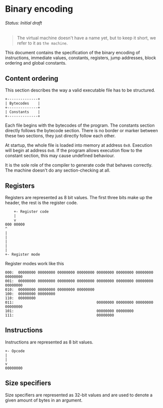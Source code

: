# Binary encoding
###### Status: Initial draft

> The virtual machine doesn't have a name yet, but to keep it short,
we refer to it as `the machine`.

This document contains the specification of the binary encoding of instructions,
immediate values, constants, registers, jump addresses, block ordering and
global constants.

## Content ordering

This section describes the way a valid executable file has to be structured.

```
+--------------+
| Bytecodes    |
+--------------+
| Constants    |
+--------------+
```

Each file begins with the bytecodes of the program. The constants section directly follows the bytecode section.
There is no border or marker between these two sections, they just directly follow each other.

At startup, the whole file is loaded into memory at address `0x0`. Execution will begin at address `0x0`.
If the program allows execution flow to the constant section, this may cause undefined behaviour.

It is the sole role of the compiler to generate code that behaves correctly. The machine doesn't do any section-checking
at all.

## Registers

Registers are represented as 8 bit values. The first three bits make up the header, the rest
is the register code.

```
    +- Register code
    |
    v
000 00000
^
|
|
|
|
|
+- Register mode
```

Register modes work like this

```
000:  00000000 00000000 00000000 00000000 00000000 00000000 00000000 00000000
001:  00000000 00000000 00000000 00000000 00000000 00000000 00000000 00000000
010:  00000000 00000000 00000000 00000000
100:  00000000 00000000
110:  00000000
011:                                      00000000 00000000 00000000 00000000
101:                                      00000000 00000000
111:                                      00000000
```

## Instructions

Instructions are represented as 8 bit values.

```
+- Opcode
|
|
v
00000000
```

## Size specifiers

Size specifiers are represented as 32-bit values and are used to denote a given amount of bytes
in an argument.
